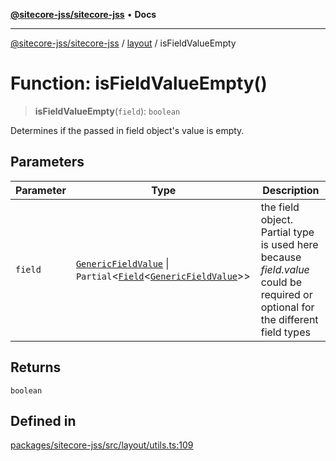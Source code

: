 [**@sitecore-jss/sitecore-jss**](../../README.md) • **Docs**

***

[@sitecore-jss/sitecore-jss](../../README.md) / [layout](../README.md) / isFieldValueEmpty

# Function: isFieldValueEmpty()

> **isFieldValueEmpty**(`field`): `boolean`

Determines if the passed in field object's value is empty.

## Parameters

| Parameter | Type | Description |
| ------ | ------ | ------ |
| `field` | [`GenericFieldValue`](../type-aliases/GenericFieldValue.md) \| `Partial`\<[`Field`](../interfaces/Field.md)\<[`GenericFieldValue`](../type-aliases/GenericFieldValue.md)\>\> | the field object. Partial<T> type is used here because _field.value_ could be required or optional for the different field types |

## Returns

`boolean`

## Defined in

[packages/sitecore-jss/src/layout/utils.ts:109](https://github.com/Sitecore/jss/blob/32e43cec490a623a675f03f30cb52f47552c878c/packages/sitecore-jss/src/layout/utils.ts#L109)
